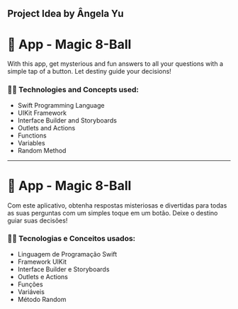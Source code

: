 ## Project Idea by Ângela Yu

# 🎱 App - Magic 8-Ball

With this app, get mysterious and fun answers to all your questions with a simple tap of a button. Let destiny guide your decisions!

### 👩‍💻 Technologies and Concepts used: 

- Swift Programming Language
- UIKit Framework
- Interface Builder and Storyboards
- Outlets and Actions
- Functions
- Variables
- Random Method

***

# 🎱 App - Magic 8-Ball

Com este aplicativo, obtenha respostas misteriosas e divertidas para todas as suas perguntas com um simples toque em um botão. Deixe o destino guiar suas decisões!

### 👩‍💻 Tecnologias e Conceitos usados: 

- Linguagem de Programação Swift
- Framework UIKit
- Interface Builder e Storyboards
- Outlets e Actions
- Funções
- Variáveis
- Método Random


